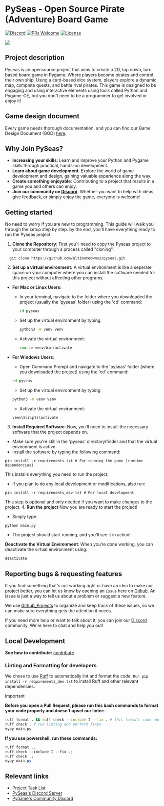 # PySeas - Open Source Pirate (Adventure) Board Game

[![Discord](https://discord.com/api/guilds/1272287320934056066/widget.png)](https://discord.gg/s2P9fZbeZs)
[![PRs Welcome](https://img.shields.io/badge/PRs-welcome-brightgreen.svg?style=flat-square)](https://www.freecodecamp.org/news/how-to-make-your-first-pull-request-on-github-3/)
[![License](https://img.shields.io/github/license/ultimateownsz/pyseas)](https://github.com/ultimateownsz/PySeas/blob/main/LICENSE)

<img src="https://i.postimg.cc/NM5R3tzW/100x100-map.png" />


## Project description

Pyseas is an opensource project that aims to create a 2D, top down, turn based board game in Pygame. Where players become pirates and control their own ship. Using a card-based dice system, players explore a dynamic map, complete quests, and battle rival pirates. This game is designed to be engaging and using interactive elements using tools called Python and Pygame-CE, but you don't need to be a programmer to get involved or enjoy it!

## Game design document
Every game needs thorough documentation, and you can find our Game Design Document (GGD) [here](./docs/Pyseas%20Game%20Design%20Document.pdf).

## Why Join PySeas?

- **Increasing your skills**: Learn and improve your Python and Pygame skills through practical, hands-on development.
- **Learn about game development**: Explore the world of game development and design, gaining valuable experience along the way.
- **Create something enjoyable**: Contributing to a project that results in a game you and others can enjoy.
- **Join our community on [Discord](https://discord.gg/MZ5MHqDnGW)**: Whether you want to help with ideas, give feedback, or simply enjoy the game, everyone is welcome!


## Getting started

No need to worry if you are new to programming. This guide will walk you through the setup step by step. by the end, you'll have everything ready to run the Pyseas project.


1. **Clone the Repository:**
First you'll need to copy the Pyseas project to your computer through a process called "cloning".
```
  git clone https://github.com/ultimateownsz/pyseas.git
```

2. **Set up a virtual environment:** 
A virtual environment is like a seperate space on your computer where you can install the software needed for this project without affecting other programs.
- **For Mac or Linux Users:**
  - In your terminal, navigate to the folder where you downloaded the project (usually the 'pyseas' folder) using the 'cd' command:
    ```bash
    cd pyseas
    ```
  - Set up the virtual environment by typing: 
    ```bash
    python3 -m venv venv
    ```
  - Activate the virtual environment:
     ```bash
     source venv/bin/activate
     ```

- **For Windows Users**:
    - Open Command Prompt and navigate to the 'pyseas' folder (where you downloaded the project) using the 'cd' command:
    ```bash
    cd pyseas
    ```
    - Set up the virtual environment by typing:
    ```bash
    python3 -m venv venv
    ```
    - Activate the virtual environment:
    ```bash
    venv\Scripts\activate
    ```
  
3. **Install Required Software**:
Now, you'll need to install the necessary software that the project depends on.
  - Make sure you're still in the 'pyseas' directory/folder and that the virtual environment is active.
  - Install the software by typing the following command:
  ```
  pip install -r requirements.txt # For running the game (runtime dependencies)
  ```
This installs everything you need to run the project.
  - If you plan to do any local development or modifications, also run:
  ```
  pip install -r requirements_dev.txt # For local development
  ```

This step is optional and only needed if you want to make changes to the project.
4. **Run the project**
Now you are ready to start the project!
  - Simply type:
  ```
  python main.py
  ```
  - The project should start running, and you'll see it in action!

**Deactivate the Virtual Environment**:
When you’re done working, you can deactivate the virtual environment using:
```bash
deactivate
```

## Reporting bugs & requesting features
If you find something that's not working right or have an idea to make our project better, you can let us know by opening an `Issue` here on [Github](https://github.com/ultimateownsz/PySeas/issues). An issue is just a way to tell us about a problem or suggest a new feature.

We use [Github_Projects](https://github.com/users/ultimateownsz/projects/5) to organize and keep track of these issues, so we can make sure everything gets the attention it needs.

If you need more help or want to talk about it, you can join our [Discord](https://discord.gg/MZ5MHqDnGW) community. We're here to chat and help you out!


## Local Development
**See how to contribute:** [contribute](./CONTRIBUTING.md)

### Linting and Formatting for developers
We chose to use [Ruff](https://docs.astral.sh/ruff/) to automatically lint and format the code. `Run pip install -r requirements_dev.txt` to install Ruff and other relevant dependencies.

> [!IMPORTANT]
> **Before you open a Pull Request, please run this bash commands to format your code properly and doesn't upset our linter:**
>
> 
> ```sh
> ruff format . && ruff check --include I --fix . # this formats code and sort imports
> ruff check . # run linting and perform fixes
> mypy main.py
> ```
>
> **If you use powershell, run these commands:**
>
> ```powershell
> ruff format .;
> ruff check --include I --fix .;
> ruff check .;
> mypy main.py
> ```

## Relevant links
- [Project Task List](https://github.com/users/ultimateownsz/projects/15)
- [PySeas's Discord Server](https://discord.gg/MZ5MHqDnGW)
- [Pygame's Community Discord](https://discord.gg/pygame)
